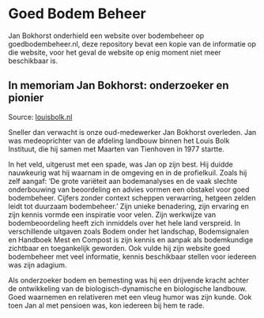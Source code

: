 # Goed Bodem Beheer 
Jan Bokhorst onderhield een website over bodembeheer op goedbodembeheer.nl, deze repository bevat een kopie van de informatie op die website, voor het geval de website op enig moment niet meer beschikbaar is.

## In memoriam Jan Bokhorst: onderzoeker en pionier
Source: [louisbolk.nl](https://www.louisbolk.nl/actueel/memoriam-jan-bokhorst-onderzoeker-en-pionier)

Sneller dan verwacht is onze oud-medewerker Jan Bokhorst overleden. Jan was medeoprichter van de afdeling landbouw binnen het Louis Bolk Instituut, die hij samen met Maarten van Tienhoven in 1977 startte.

In het veld, uitgerust met een spade, was Jan op zijn best. Hij duidde nauwkeurig wat hij waarnam in de omgeving en in de profielkuil. Zoals hij zelf aangaf: ‘De grote variëteit aan bodemanalyses en de vaak slechte onderbouwing van beoordeling en advies vormen een obstakel voor goed bodembeheer. Cijfers zonder context scheppen verwarring, hetgeen zelden leidt tot duurzaam bodembeheer.’ Zijn unieke benadering, zijn ervaring en zijn kennis vormde een inspiratie voor velen. Zijn werkwijze van bodembeoordeling heeft zich inmiddels over het hele land verspreid. In verschillende uitgaven zoals Bodem onder het landschap, Bodemsignalen en Handboek Mest en Compost is zijn kennis en aanpak als bodemkundige zichtbaar en toegankelijk geworden. Ook vulde hij zijn website goed bodembeheer met veel informatie, kennis beschikbaar stellen voor iedereen was zijn adagium.

Als onderzoeker bodem en bemesting was hij een drijvende kracht achter de ontwikkeling van de biologisch-dynamische en biologische landbouw. Goed waarnemen en relativeren met een vleug humor was zijn kunde. Ook toen Jan al met pensioen was, kon iedereen bij hem te rade.
